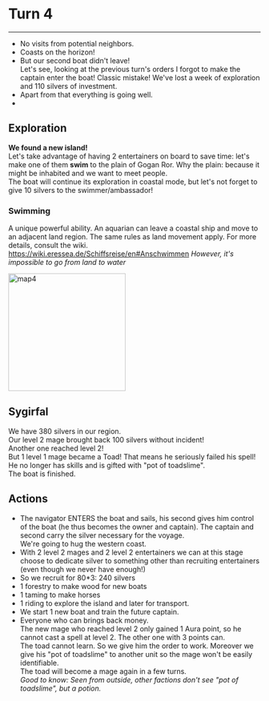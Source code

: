 # Turn 4
--------

- No visits from potential neighbors.  
- Coasts on the horizon!  
- But our second boat didn't leave!  
Let's see, looking at the previous turn's orders I forgot to make the captain enter the boat! Classic mistake! We've lost a week of exploration and 110 silvers of investment.  
- Apart from that everything is going well.
- 
## Exploration
**We found a new island!**  
Let's take advantage of having 2 entertainers on board to save time: let's make one of them **swim** to the plain of Gogan Ror. Why the plain: because it might be inhabited and we want to meet people.  
The boat will continue its exploration in coastal mode, but let's not forget to give 10 silvers to the swimmer/ambassador!
### Swimming
A unique powerful ability. An aquarian can leave a coastal ship and move to an adjacent land region. The same rules as land movement apply. For more details, consult the wiki.
https://wiki.eressea.de/Schiffsreise/en#Anschwimmen
*However, it's impossible to go from land to water*

<img width="234" height="235" alt="map4" src="https://github.com/user-attachments/assets/ec1ceb89-7cb2-408e-8291-110701980408" />


## Sygirfal

We have 380 silvers in our region.  
Our level 2 mage brought back 100 silvers without incident!  
Another one reached level 2!  
But 1 level 1 mage became a Toad! That means he seriously failed his spell! He no longer has skills and is gifted with "pot of toadslime".  
The boat is finished.  

## Actions

- The navigator ENTERS the boat and sails, his second gives him control of the boat (he thus becomes the owner and captain). The captain and second carry the silver  necessary for the voyage.  
We're going to hug the western coast.  
- With 2 level 2 mages and 2 level 2 entertainers we can at this stage choose to dedicate silver to something other than recruiting entertainers (even though we never have enough!)  
- So we recruit for 80*3: 240 silvers  
 - 1 forestry to make wood for new boats  
 - 1 taming to make horses  
 - 1 riding to explore the island and later for transport.  
- We start 1 new boat and train the future captain.  
- Everyone who can brings back money.  
The new mage who reached level 2 only gained 1 Aura point, so he cannot cast a spell at level 2. The other one with 3 points can.  
The toad cannot learn. So we give him the order to work. Moreover we give his "pot of toadslime" to another unit so the mage won't be easily identifiable.  
The toad will become a mage again in a few turns.  
*Good to know: Seen from outside, other factions don't see "pot of toadslime", but a potion.*
